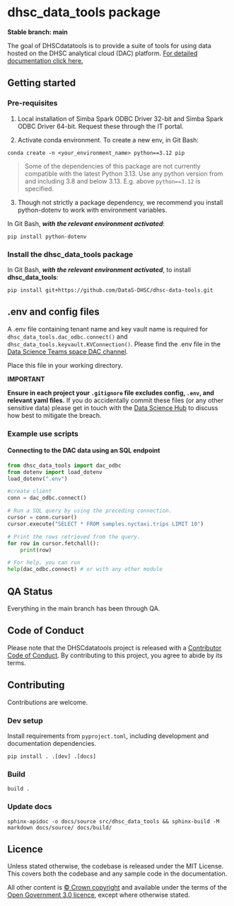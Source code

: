 # dhsc_data_tools package

**Stable branch: main**

The goal of DHSCdatatools is to provide a suite of tools for using data hosted on the DHSC analytical cloud (DAC) platform. 
[For detailed documentation click here.](./docs/build/markdown/index.md)

## Getting started 

### Pre-requisites

1. Local installation of Simba Spark ODBC Driver 32-bit and Simba Spark ODBC Driver 64-bit. Request these through the IT portal.

2. Activate conda environment. To create a new env, in Git Bash:

```
conda create -n <your_environment_name> python==3.12 pip
```

> Some of the dependencies of this package are not currently compatible with the latest Python 3.13. Use any python version from and including 3.8 and below 3.13. E.g. above `python==3.12` is specified.

3. Though not strictly a package dependency, we recommend you install python-dotenv to work with environment variables.

In Git Bash, ***with the relevant environment activated***:

```
pip install python-dotenv
```

### Install the dhsc_data_tools package

In Git Bash, ***with the relevant environment activated***, to install **dhsc_data_tools**:

```
pip install git+https://github.com/DataS-DHSC/dhsc-data-tools.git
```

## .env and config files

A .env file containing tenant name and key vault name is required for `dhsc_data_tools.dac_odbc.connect()` and `dhsc_data_tools.keyvault.KVConnection()`.
Please find the .env file in the [Data Science Teams space DAC channel](https://teams.microsoft.com/l/channel/19%3ad94b5e4692d043249285162a04b35d12%40thread.tacv2/DAC%2520(DHSC%2520analytical%2520cloud)?groupId=88d91456-9588-4bed-a713-fde91b11a227&tenantId=61278c30-91a8-4c31-8c1f-ef4de8973a1c).

Place this file in your working directory. 

**IMPORTANT**

**Ensure in each project your `.gitignore` file excludes config, `.env`, and relevant yaml files.**
If you do accidentally commit these files (or any other sensitive data) please get in touch with the [Data Science Hub](mailto:datascience@dhsc.gov.uk) to discuss how best to mitigate the breach.

### Example use scripts

#### Connecting to the DAC data using an SQL endpoint

```python
from dhsc_data_tools import dac_odbc
from dotenv import load_dotenv
load_dotenv(".env")

#create client
conn = dac_odbc.connect()

# Run a SQL query by using the preceding connection.
cursor = conn.cursor()
cursor.execute("SELECT * FROM samples.nyctaxi.trips LIMIT 10")

# Print the rows retrieved from the query.
for row in cursor.fetchall():
    print(row)

# For help, you can run
help(dac_odbc.connect) # or with any other module

```

## QA Status

Everything in the main branch has been through QA.

## Code of Conduct

Please note that the DHSCdatatools project is released with a [Contributor Code of Conduct](https://contributor-covenant.org/version/2/1/CODE_OF_CONDUCT.html).
By contributing to this project, you agree to abide by its terms.

## Contributing

Contributions are welcome.

### Dev setup

Install requirements from `pyproject.toml`, including development and documentation dependencies.

```
pip install . .[dev] .[docs]
```

### Build

```
build .
```

### Update docs

```
sphinx-apidoc -o docs/source src/dhsc_data_tools && sphinx-build -M markdown docs/source/ docs/build/
```

## Licence

Unless stated otherwise, the codebase is released under the MIT License. This covers both the codebase and any sample code in the documentation.

All other content is [© Crown copyright](http://www.nationalarchives.gov.uk/information-management/re-using-public-sector-information/uk-government-licensing-framework/crown-copyright/)
and available under the terms of the [Open Government 3.0 licence](https://www.nationalarchives.gov.uk/doc/open-government-licence/version/3/), except where otherwise stated.
